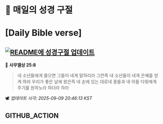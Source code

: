 # 🙏 매일의 성경 구절
# [Daily Bible verse]
## [![README에 성경구절 업데이트](https://github.com/DONGSUKA/first_test/actions/workflows/update-readme-bible.yml/badge.svg)](https://github.com/DONGSUKA/first_test/actions/workflows/update-readme-bible.yml)
<!-- START_BIBLE_VERSE -->
📖 **사무엘상 25:8**
> 네 소년들에게 물으면 그들이 네게 말하리라 그런즉 내 소년들이 네게 은혜를 얻게 하라 우리가 좋은 날에 왔은즉 네 손에 있는 대로네 종들과 네 아들 다윗에게 주기를 원하노라 하더라 하라

🕊️ _업데이트 시각: 2025-09-09 20:46:13 KST_
  <!-- END_BIBLE_VERSE -->
## GITHUB_ACTION
